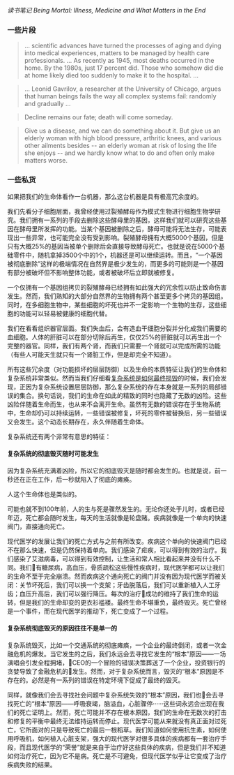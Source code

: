 _读书笔记_
_Being Mortal: Illness, Medicine and What Matters in the End_

### 一些片段
>... scientific advances have turned the processes of aging and dying into medical experiences, matters to be managed by health care professionals. ... As recently as 1945, most deaths occurred in the home. By the 1980s, just 17 percent did. Those who somehow did die at home likely died too suddenly to make it to the hospital. ...

>... Leonid Gavrilov, a researcher at the University of Chicago, argues that human beings fails the way all complex systems fail: randomly and gradually ...

> Decline remains our fate; death will come someday. 

> Give us a disease, and we can do something about it. But give us an elderly woman with high blood pressure, arthritic knees, and various other ailments besides -- an elderly woman at risk of losing the life she enjoys -- and we hardly know what to do and often only make matters worse.

### 一些私货

如果把我们的生命体看作一台机器，那么这台机器是具有极高冗余度的。

我们先看分子细胞层面，我曾经使用过裂殖酵母作为模式生物进行细胞生物学研究。我们拥有一系列的手段去删除这些酵母里的基因，这样我们就可以研究这些基因在酵母里所发挥的功能。当某个基因被删除之后，酵母可能将无法生存，可能表现出一些异常，也可能完全没有受到影响。裂殖酵母拥有大概5000个基因，但是只有大概25%的基因当被单个删除后会直接导致酵母死亡。也就是说在5000个基础零件中，随机拿掉3500个中的1个，机器还是可以继续运转。而且，“一个基因被彻底删除”这样的极端情况在自然界是极少发生的，而更多的可能则是一个基因有部分被破坏但不影响整体功能，或者被破坏后立即就被修复。

一个仅拥有一个基因组拷贝的裂殖酵母已经拥有如此强大的冗余性以防止致命伤害发生。然而，我们熟知的大部分自然界的生物拥有两个甚至更多个拷贝的基因组。同时，在多细胞生物中，某些细胞的坏死也并不一定影响一个生物的生存，这些细胞的功能可以轻易被健康的细胞代替。

我们在看看组织器官层面。我们失血后，会有造血干细胞分裂并分化成我们需要的血细胞。人体的肝脏可以在部分切除后再生，仅仅25%的肝脏就可以再生出一个完整的器官。同样，我们有两个肾，而我们只需要一个肾就可以完成所需的功能（有些人可能天生就只有一个肾脏工作，但是却完全不知道）。

所有这些冗余度（对功能损坏的层层防御）以及生命的本质特征让我们的生命体和复杂系统非常类似。然而当我们仔细看[复杂系统是如何最终损毁](https://www.researchgate.net/publication/228797158_How_complex_systems_fail)的时候，我们会发现，正因为复杂系统设置层层防御，那么复杂系统的存在本身就是一系列的局部错误的集合。换句话说，我们的生命在如此的精致的同时也隐藏了无数的凶险。这些凶险伴随着生命而生，也从来不会离开生命。虽然有无数的错误存在于生物系统中，生命却仍可以持续运转，一些错误被修复，坏死的零件被替换后，另一些错误又会发生。这个动态长期存在，永久伴随着生命体。

复杂系统还有两个非常有意思的特征：

#### 复杂系统的彻底毁灭随时可能发生
因为复杂系统充满着凶险，所以它的彻底毁灭是随时都会发生的。也就是说，前一秒还在正在工作，后一秒就陷入了彻底的瘫痪。

人这个生命体也是类似的。

可能也就不到100年前，人的生与死是骤然发生的。无论你还处于儿时，或者已经年迈，死亡都会随时发生，每天的生活就像是轮盘赌。疾病就像是一个单向的快速阀门，直接通向死亡。

现代医学的发展让我们的死亡方式与之前有所改变。疾病这个单向的快速阀门已经不在那么快速，但是仍然保持着单向。我们感染了疟疾，可以得到有效的治疗。我们感染了艾滋病毒，可以得到有效控制，让生活和常人相比看起来并没有什么不同。我们有糖尿病，高血压，骨质疏松这些慢性疾病时，现代医学都可以让我们的生命不至于完全崩溃。然而疾病这个通向死亡的阀门并没有因为现代医学而被关闭：关节坏死后，我们可以换一个支架；牙齿脱落后，我们可以重新植入人工牙齿；血压升高后，我们可以强行降压。每次的治疗成功的维持了我们生命的运转，但是我们的生命却变的更衣衫褴褛。最终生命不堪重负，最终毁灭。死亡曾经是一个事件，而在现代医学的推动下，死亡变成了一个过程。

#### 复杂系统彻底毁灭的原因往往不是单一的
复杂系统毁灭，比如一个交通系统的彻底瘫痪，一个企业的最终倒闭，或者一次金融危机的爆发。当它发生的之后，我们永远会去寻找它发生的“根本”原因——一场演唱会引发全程拥堵，CEO的一个冒险的错误决策葬送了一个企业，投资银行的贪婪导致了金融危机的发生。然而，对于复杂系统而言，毁灭的“根本”原因是不存在的。必然是有一系列的错误在特定环境下促成了最终的毁灭。

同样，就像我们会去寻找社会问题中复杂系统失效的“根本”原因，我们也会去寻找死亡的“根本”原因——呼吸衰竭，脑溢血，心脏骤停······这些词永远会出现在我们的死亡证明上。然而，死亡可能并不存在根本原因，我们的生命在无数次的打击和修复的平衡中最终无法维持运转而停止。现代医学可能从来就没有真正面对过死亡，它所面对的只是导致死亡的最后一根稻草。我们知道如何使用抗生素，如何使用呼吸机，如何植入心脏支架，强大的现代医学对很多具体的疾病都有一套治疗手段，而且现代医学的“荣誉”就是来自于治疗好这些具体的疾病，但是我们并不知道如何治疗死亡，因为它不是病。死亡是不可避免，但现代医学似乎让它变成了治疗疾病失败的结果。